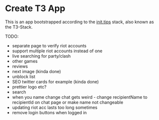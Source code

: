 # Create T3 App

This is an app bootstrapped according to the [init.tips](https://init.tips) stack, also known as the T3-Stack.

TODO:

- separate page to verify riot accounts
- support multiple riot accounts instead of one
- live searching for party/clash
- other games
- reviews
- next image (kinda done)
- unblock list
- SEO twitter cards for example (kinda done)
- prettier logo etc?
- search
- when you name change chat gets weird - change recipientName to recipientId on chat page or make name not changeable
- updating riot acc lasts too long sometimes
- remove login buttons when logged in
